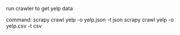 run crawler to get yelp data

command: scrapy crawl yelp -o yelp.json -t json
	 scrapy crawl yelp -o yelp.csv -t csv
